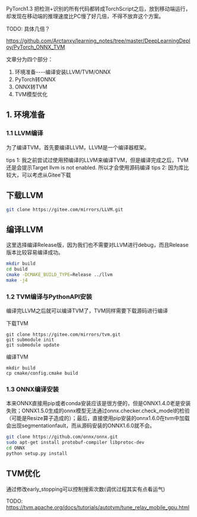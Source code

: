 

<!--
 * @version:
 * @Author:  StevenJokess https://github.com/StevenJokess
 * @Date: 2020-11-12 00:39:52
 * @LastEditors:  StevenJokess https://github.com/StevenJokess
 * @LastEditTime: 2020-11-12 01:44:18
 * @Description:
 * @TODO::
 * @Reference:https://zhuanlan.zhihu.com/p/108679717
-->

PyTorch1.3 把检测+识别的所有代码都转成TorchScript之后，放到移动端运行，却发现在移动端的推理速度比PC慢了好几倍，不得不放弃这个方案。

TODO: 具体几倍？

https://github.com/Arctanxy/learning_notes/tree/master/DeepLearningDeploy/PyTorch_ONNX_TVM

文章分为四个部分：

1. 环境准备----编译安装LLVM/TVM/ONNX
2. PyTorch转ONNX
3. ONNX转TVM
4. TVM模型优化


## 1. 环境准备


### 1.1 LLVM编译

为了编译TVM，首先要编译LLVM，LLVM是一个编译器框架。

tips 1: 我之前尝试过使用预编译的LLVM来编译TVM，但是编译完成之后，TVM还是会提示Target llvm is not enabled. 所以才会使用源码编译
tips 2: 因为库比较大，可以考虑从Gitee下载

## 下载LLVM

```sh
git clone https://gitee.com/mirrors/LLVM.git
```

## 编译LLVM

这里选择编译Release版，因为我们也不需要对LLVM进行debug，而且Release版本比较容易编译成功。

```sh
mkdir build
cd build
cmake -DCMAKE_BUILD_TYPE=Release ../llvm
make -j4
```

### 1.2 TVM编译与PythonAPI安装

编译完LLVM之后就可以编译TVM了，TVM同样需要下载源码进行编译

下载TVM

```
git clone https://gitee.com/mirrors/tvm.git
git submodule init
git submodule update
```

编译TVM

```
mkdir build
cp cmake/config.cmake build
```







### 1.3 ONNX编译安装
本来ONNX直接用pip或者conda安装应该是很方便的，但是ONNX1.4.0老是安装失败；ONNX1.5.0生成的onnx模型无法通过onnx.checker.check_model的检验（可能是Resize算子造成的）；最后，直接使用pip安装的onnx1.6.0在tvm中加载会出现segmentationfault，而从源码安装的ONNX1.6.0就不会。

```sh
git clone https://github.com/onnx/onnx.git
sudo apt-get install protobuf-compiler libprotoc-dev
cd ONNX
python setup.py install
```




## TVM优化

通过修改early_stopping可以控制搜索次数(调优过程其实有点看运气)





TODO:
https://tvm.apache.org/docs/tutorials/autotvm/tune_relay_mobile_gpu.html


